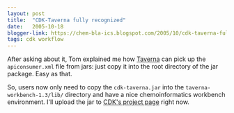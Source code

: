 ```yaml
---
layout: post
title:  "CDK-Taverna fully recognized"
date:   2005-10-18
blogger-link: https://chem-bla-ics.blogspot.com/2005/10/cdk-taverna-fully-recognized.html
tags: cdk workflow
---
```


After asking about it, Tom explained me how [Taverna](http://taverna.sf.net/) can pick
up the `apiconsumer.xml` file from jars: just copy it into the root directory of the jar package. Easy as that.

So, users now only need to copy the `cdk-taverna.jar` into the `taverna-workbench-1.3/lib/` directory and have a nice chemoinformatics
workbench environment. I'll upload the jar to [CDK's project page](http://sourceforge.net/projects/cdk) right now.
